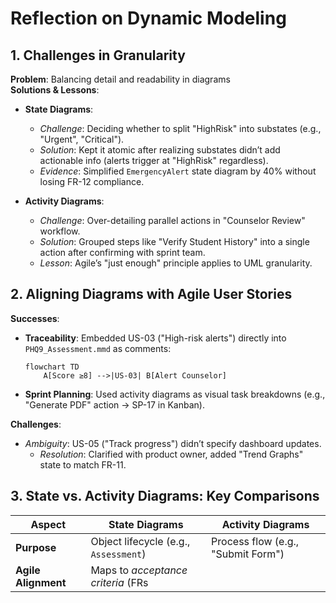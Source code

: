 # Reflection on Dynamic Modeling

## 1. Challenges in Granularity
**Problem**: Balancing detail and readability in diagrams  
**Solutions & Lessons**:  
- **State Diagrams**:  
  - *Challenge*: Deciding whether to split "HighRisk" into substates (e.g., "Urgent", "Critical").  
  - *Solution*: Kept it atomic after realizing substates didn’t add actionable info (alerts trigger at "HighRisk" regardless).  
  - *Evidence*: Simplified `EmergencyAlert` state diagram by 40% without losing FR-12 compliance.  

- **Activity Diagrams**:  
  - *Challenge*: Over-detailing parallel actions in "Counselor Review" workflow.  
  - *Solution*: Grouped steps like "Verify Student History" into a single action after confirming with sprint team.  
  - *Lesson*: Agile’s "just enough" principle applies to UML granularity.  

## 2. Aligning Diagrams with Agile User Stories  
**Successes**:  
- **Traceability**: Embedded US-03 ("High-risk alerts") directly into `PHQ9_Assessment.mmd` as comments:  
  ```mermaid
  flowchart TD
      A[Score ≥8] -->|US-03| B[Alert Counselor]
  ```  
- **Sprint Planning**: Used activity diagrams as visual task breakdowns (e.g., "Generate PDF" action → SP-17 in Kanban).  

**Challenges**:  
- *Ambiguity*: US-05 ("Track progress") didn’t specify dashboard updates.  
  - *Resolution*: Clarified with product owner, added "Trend Graphs" state to match FR-11.  

## 3. State vs. Activity Diagrams: Key Comparisons  
| **Aspect**          | **State Diagrams**                     | **Activity Diagrams**               |  
|----------------------|----------------------------------------|-------------------------------------|  
| **Purpose**          | Object lifecycle (e.g., `Assessment`)  | Process flow (e.g., "Submit Form")  |  
| **Agile Alignment**  | Maps to *acceptance criteria* (FRs
